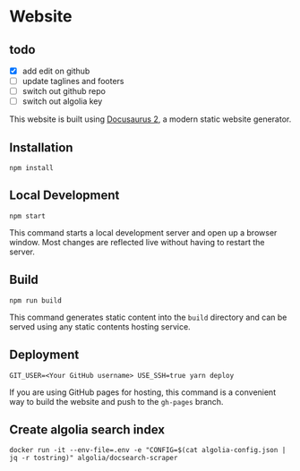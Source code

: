 # Website

## todo
- [x] add edit on github
- [ ] update taglines and footers
- [ ] switch out github repo
- [ ] switch out algolia key

This website is built using [Docusaurus 2](https://v2.docusaurus.io/), a modern static website generator.

## Installation

```console
npm install
```

## Local Development

```console
npm start
```

This command starts a local development server and open up a browser window. Most changes are reflected live without having to restart the server.

## Build

```console
npm run build
```

This command generates static content into the `build` directory and can be served using any static contents hosting service.

## Deployment

```console
GIT_USER=<Your GitHub username> USE_SSH=true yarn deploy
```

If you are using GitHub pages for hosting, this command is a convenient way to build the website and push to the `gh-pages` branch.

## Create algolia search index
`docker run -it --env-file=.env -e "CONFIG=$(cat algolia-config.json | jq -r tostring)" algolia/docsearch-scraper`
